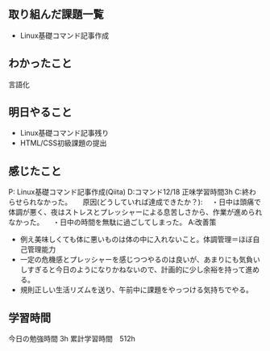 ## 取り組んだ課題一覧
- Linux基礎コマンド記事作成

## わかったこと
言語化

## 明日やること
- Linux基礎コマンド記事残り
- HTML/CSS初級課題の提出


## 感じたこと
P: Linux基礎コマンド記事作成(Qiita)
D:コマンド12/18
    正味学習時間3h
C:終わらせられなかった。
　
原因(どうしていれば達成できたか？): 
　・日中は頭痛で体調が悪く、夜はストレスとプレッシャーによる息苦しさから、作業が進められなかった。
　・日中の時間を無駄に過ごしてしまった。
A:改善策
- 例え美味しくても体に悪いものは体の中に入れないこと。体調管理＝ほぼ自己管理能力
- 一定の危機感とプレッシャーを感じつつやるのは良いが、あまりにも気負いしすぎると今日のようになりかねないので、計画的に少し余裕を持って進める。
- 規則正しい生活リズムを送り、午前中に課題をやっつける気持ちでやる。


## 学習時間
今日の勉強時間 3h
累計学習時間　512h
